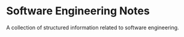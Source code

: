 # Software Engineering Notes
A collection of structured information related to software engineering.


